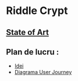 # Riddle Crypt
## [State of Art](https://docs.google.com/document/d/1erGGHgSRLu29QfhDApTF_zZ6e1P_w3eVU7f5FVE8e50/edit?fbclid=IwAR3K9Iw0hzVc2swlyjxWtsl8VONyJZKf8O49rHahpgwpJSzGXDMTETxs5QU)
## Plan de lucru :
  * [Idei](https://docs.google.com/document/d/1vLoTMH6HimObQxQuXbcPkeSe6Or2K1Ns47ZG2nyoI-E/edit)		
  * [Diagrama User Journey](https://app.diagrams.net/?fbclid=IwAR3RxdBJPb1WMY3UlGqCF6vS811OpZW95CV4JHykH7xtCLjtUlCA3c70dSw#G1EWBUad8Bekzveys-cG3rFGg1NZhTEQAk)
